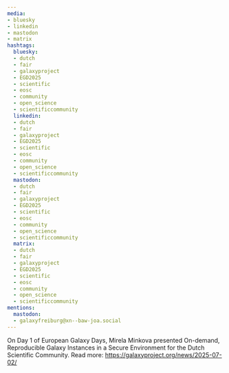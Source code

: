 ```yaml
---
media:
- bluesky
- linkedin
- mastodon
- matrix
hashtags:
  bluesky:
  - dutch
  - fair
  - galaxyproject
  - EGD2025
  - scientific
  - eosc
  - community
  - open_science
  - scientificcommunity
  linkedin:
  - dutch
  - fair
  - galaxyproject
  - EGD2025
  - scientific
  - eosc
  - community
  - open_science
  - scientificcommunity
  mastodon:
  - dutch
  - fair
  - galaxyproject
  - EGD2025
  - scientific
  - eosc
  - community
  - open_science
  - scientificcommunity
  matrix:
  - dutch
  - fair
  - galaxyproject
  - EGD2025
  - scientific
  - eosc
  - community
  - open_science
  - scientificcommunity
mentions:
  mastodon:
  - galaxyfreiburg@xn--baw-joa.social
---
```


On Day 1 of European Galaxy Days, Mirela Minkova presented On-demand, Reproducible Galaxy Instances in a Secure Environment for the Dutch Scientific Community.
Read more: https://galaxyproject.org/news/2025-07-02/